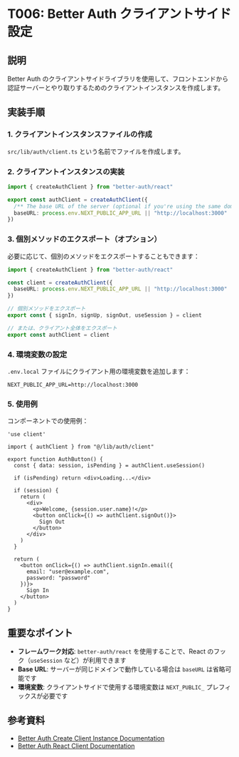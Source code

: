# T006: Better Auth クライアントサイド設定

## 説明

Better Auth のクライアントサイドライブラリを使用して、フロントエンドから認証サーバーとやり取りするためのクライアントインスタンスを作成します。

## 実装手順

### 1. クライアントインスタンスファイルの作成

`src/lib/auth/client.ts` という名前でファイルを作成します。

### 2. クライアントインスタンスの実装

```typescript:src/lib/auth/client.ts
import { createAuthClient } from "better-auth/react"

export const authClient = createAuthClient({
  /** The base URL of the server (optional if you're using the same domain) */
  baseURL: process.env.NEXT_PUBLIC_APP_URL || "http://localhost:3000"
})
```

### 3. 個別メソッドのエクスポート（オプション）

必要に応じて、個別のメソッドをエクスポートすることもできます：

```typescript:src/lib/auth/client.ts
import { createAuthClient } from "better-auth/react"

const client = createAuthClient({
  baseURL: process.env.NEXT_PUBLIC_APP_URL || "http://localhost:3000"
})

// 個別メソッドをエクスポート
export const { signIn, signUp, signOut, useSession } = client

// または、クライアント全体をエクスポート
export const authClient = client
```

### 4. 環境変数の設定

`.env.local` ファイルにクライアント用の環境変数を追加します：

```env:.env.local
NEXT_PUBLIC_APP_URL=http://localhost:3000
```

### 5. 使用例

コンポーネントでの使用例：

```typescript:src/components/AuthButton.tsx
'use client'

import { authClient } from "@/lib/auth/client"

export function AuthButton() {
  const { data: session, isPending } = authClient.useSession()

  if (isPending) return <div>Loading...</div>

  if (session) {
    return (
      <div>
        <p>Welcome, {session.user.name}!</p>
        <button onClick={() => authClient.signOut()}>
          Sign Out
        </button>
      </div>
    )
  }

  return (
    <button onClick={() => authClient.signIn.email({
      email: "user@example.com",
      password: "password"
    })}>
      Sign In
    </button>
  )
}
```

## 重要なポイント

- **フレームワーク対応**: `better-auth/react` を使用することで、React のフック（`useSession` など）が利用できます
- **Base URL**: サーバーが同じドメインで動作している場合は `baseURL` は省略可能です
- **環境変数**: クライアントサイドで使用する環境変数は `NEXT_PUBLIC_` プレフィックスが必要です

## 参考資料

- [Better Auth Create Client Instance Documentation](https://www.better-auth.com/docs/installation#create-client-instance)
- [Better Auth React Client Documentation](https://www.better-auth.com/docs/client/react)
